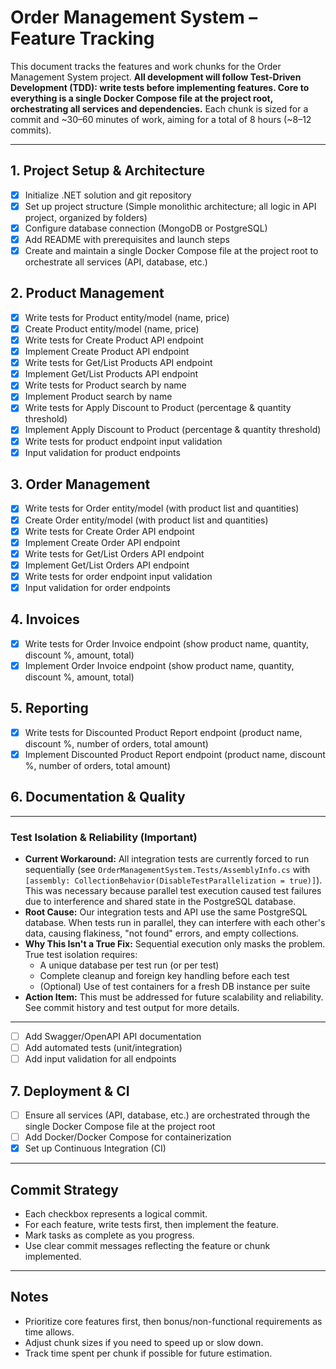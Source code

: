 # Order Management System – Feature Tracking

This document tracks the features and work chunks for the Order Management System project. **All development will follow Test-Driven Development (TDD): write tests before implementing features. Core to everything is a single Docker Compose file at the project root, orchestrating all services and dependencies.** Each chunk is sized for a commit and ~30–60 minutes of work, aiming for a total of 8 hours (~8–12 commits).

---

## 1. Project Setup & Architecture
- [x] Initialize .NET solution and git repository
- [x] Set up project structure (Simple monolithic architecture; all logic in API project, organized by folders)
- [x] Configure database connection (MongoDB or PostgreSQL)
- [x] Add README with prerequisites and launch steps
- [x] Create and maintain a single Docker Compose file at the project root to orchestrate all services (API, database, etc.)

## 2. Product Management
- [x] Write tests for Product entity/model (name, price)
- [x] Create Product entity/model (name, price)
- [x] Write tests for Create Product API endpoint
- [x] Implement Create Product API endpoint
- [x] Write tests for Get/List Products API endpoint
- [x] Implement Get/List Products API endpoint
- [x] Write tests for Product search by name
- [x] Implement Product search by name
- [x] Write tests for Apply Discount to Product (percentage & quantity threshold)
- [x] Implement Apply Discount to Product (percentage & quantity threshold)
- [x] Write tests for product endpoint input validation
- [x] Input validation for product endpoints

## 3. Order Management
- [x] Write tests for Order entity/model (with product list and quantities)
- [x] Create Order entity/model (with product list and quantities)
- [x] Write tests for Create Order API endpoint
- [x] Implement Create Order API endpoint
- [x] Write tests for Get/List Orders API endpoint
- [x] Implement Get/List Orders API endpoint
- [x] Write tests for order endpoint input validation
- [x] Input validation for order endpoints

## 4. Invoices
- [x] Write tests for Order Invoice endpoint (show product name, quantity, discount %, amount, total)
- [x] Implement Order Invoice endpoint (show product name, quantity, discount %, amount, total)

## 5. Reporting
- [x] Write tests for Discounted Product Report endpoint (product name, discount %, number of orders, total amount)
- [x] Implement Discounted Product Report endpoint (product name, discount %, number of orders, total amount)

## 6. Documentation & Quality

---

### Test Isolation & Reliability (Important)

- **Current Workaround:** All integration tests are currently forced to run sequentially (see `OrderManagementSystem.Tests/AssemblyInfo.cs` with `[assembly: CollectionBehavior(DisableTestParallelization = true)]`). This was necessary because parallel test execution caused test failures due to interference and shared state in the PostgreSQL database.
- **Root Cause:** Our integration tests and API use the same PostgreSQL database. When tests run in parallel, they can interfere with each other's data, causing flakiness, "not found" errors, and empty collections.
- **Why This Isn't a True Fix:** Sequential execution only masks the problem. True test isolation requires:
    - A unique database per test run (or per test)
    - Complete cleanup and foreign key handling before each test
    - (Optional) Use of test containers for a fresh DB instance per suite
- **Action Item:** This must be addressed for future scalability and reliability. See commit history and test output for more details.

---
- [ ] Add Swagger/OpenAPI API documentation
- [ ] Add automated tests (unit/integration)
- [ ] Add input validation for all endpoints

## 7. Deployment & CI
- [ ] Ensure all services (API, database, etc.) are orchestrated through the single Docker Compose file at the project root
- [ ] Add Docker/Docker Compose for containerization
- [x] Set up Continuous Integration (CI)

---

## Commit Strategy
- Each checkbox represents a logical commit.
- For each feature, write tests first, then implement the feature.
- Mark tasks as complete as you progress.
- Use clear commit messages reflecting the feature or chunk implemented.

---

## Notes
- Prioritize core features first, then bonus/non-functional requirements as time allows.
- Adjust chunk sizes if you need to speed up or slow down.
- Track time spent per chunk if possible for future estimation.
